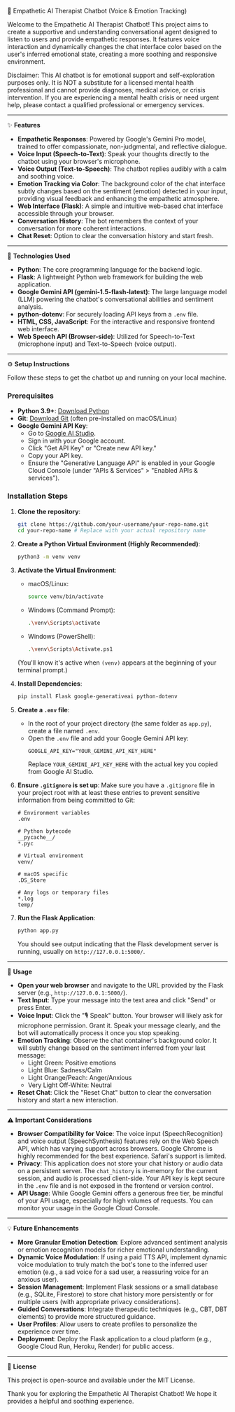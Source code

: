 🧠 Empathetic AI Therapist Chatbot (Voice & Emotion Tracking)

Welcome to the Empathetic AI Therapist Chatbot! This project aims to create a supportive and understanding conversational agent designed to listen to users and provide empathetic responses. It features voice interaction and dynamically changes the chat interface color based on the user's inferred emotional state, creating a more soothing and responsive environment.

Disclaimer: This AI chatbot is for emotional support and self-exploration purposes only. It is NOT a substitute for a licensed mental health professional and cannot provide diagnoses, medical advice, or crisis intervention. If you are experiencing a mental health crisis or need urgent help, please contact a qualified professional or emergency services.

---

✨ **Features**

- **Empathetic Responses**: Powered by Google's Gemini Pro model, trained to offer compassionate, non-judgmental, and reflective dialogue.
- **Voice Input (Speech-to-Text)**: Speak your thoughts directly to the chatbot using your browser's microphone.
- **Voice Output (Text-to-Speech)**: The chatbot replies audibly with a calm and soothing voice.
- **Emotion Tracking via Color**: The background color of the chat interface subtly changes based on the sentiment (emotion) detected in your input, providing visual feedback and enhancing the empathetic atmosphere.
- **Web Interface (Flask)**: A simple and intuitive web-based chat interface accessible through your browser.
- **Conversation History**: The bot remembers the context of your conversation for more coherent interactions.
- **Chat Reset**: Option to clear the conversation history and start fresh.

---

🚀 **Technologies Used**

- **Python**: The core programming language for the backend logic.
- **Flask**: A lightweight Python web framework for building the web application.
- **Google Gemini API (gemini-1.5-flash-latest)**: The large language model (LLM) powering the chatbot's conversational abilities and sentiment analysis.
- **python-dotenv**: For securely loading API keys from a `.env` file.
- **HTML, CSS, JavaScript**: For the interactive and responsive frontend web interface.
- **Web Speech API (Browser-side)**: Utilized for Speech-to-Text (microphone input) and Text-to-Speech (voice output).

---

⚙️ **Setup Instructions**

Follow these steps to get the chatbot up and running on your local machine.

### Prerequisites

- **Python 3.9+**: [Download Python](https://www.python.org/downloads/)
- **Git**: [Download Git](https://git-scm.com/downloads) (often pre-installed on macOS/Linux)
- **Google Gemini API Key**:
  - Go to [Google AI Studio](https://ai.google.com/studio).
  - Sign in with your Google account.
  - Click "Get API Key" or "Create new API key."
  - Copy your API key.
  - Ensure the "Generative Language API" is enabled in your Google Cloud Console (under "APIs & Services" > "Enabled APIs & services").

### Installation Steps

1. **Clone the repository**:
   ```bash
   git clone https://github.com/your-username/your-repo-name.git
   cd your-repo-name # Replace with your actual repository name
   ```

2. **Create a Python Virtual Environment (Highly Recommended)**:
   ```bash
   python3 -m venv venv
   ```

3. **Activate the Virtual Environment**:
   - macOS/Linux:
     ```bash
     source venv/bin/activate
     ```
   - Windows (Command Prompt):
     ```bash
     .\venv\Scripts\activate
     ```
   - Windows (PowerShell):
     ```bash
     .\venv\Scripts\Activate.ps1
     ```

   (You'll know it's active when `(venv)` appears at the beginning of your terminal prompt.)

4. **Install Dependencies**:
   ```bash
   pip install Flask google-generativeai python-dotenv
   ```

5. **Create a `.env` file**:
   - In the root of your project directory (the same folder as `app.py`), create a file named `.env`.
   - Open the `.env` file and add your Google Gemini API key:
     ```env
     GOOGLE_API_KEY="YOUR_GEMINI_API_KEY_HERE"
     ```
     Replace `YOUR_GEMINI_API_KEY_HERE` with the actual key you copied from Google AI Studio.

6. **Ensure `.gitignore` is set up**:
   Make sure you have a `.gitignore` file in your project root with at least these entries to prevent sensitive information from being committed to Git:
   ```gitignore
   # Environment variables
   .env

   # Python bytecode
   __pycache__/
   *.pyc

   # Virtual environment
   venv/

   # macOS specific
   .DS_Store

   # Any logs or temporary files
   *.log
   temp/
   ```

7. **Run the Flask Application**:
   ```bash
   python app.py
   ```

   You should see output indicating that the Flask development server is running, usually on `http://127.0.0.1:5000/`.

---

🤖 **Usage**

- **Open your web browser** and navigate to the URL provided by the Flask server (e.g., `http://127.0.0.1:5000/`).
- **Text Input**: Type your message into the text area and click "Send" or press Enter.
- **Voice Input**: Click the "🎙️ Speak" button. Your browser will likely ask for microphone permission. Grant it. Speak your message clearly, and the bot will automatically process it once you stop speaking.
- **Emotion Tracking**: Observe the chat container's background color. It will subtly change based on the sentiment inferred from your last message:
  - Light Green: Positive emotions
  - Light Blue: Sadness/Calm
  - Light Orange/Peach: Anger/Anxious
  - Very Light Off-White: Neutral
- **Reset Chat**: Click the "Reset Chat" button to clear the conversation history and start a new interaction.

---

⚠️ **Important Considerations**

- **Browser Compatibility for Voice**: The voice input (SpeechRecognition) and voice output (SpeechSynthesis) features rely on the Web Speech API, which has varying support across browsers. Google Chrome is highly recommended for the best experience. Safari's support is limited.
- **Privacy**: This application does not store your chat history or audio data on a persistent server. The `chat_history` is in-memory for the current session, and audio is processed client-side. Your API key is kept secure in the `.env` file and is not exposed in the frontend or version control.
- **API Usage**: While Google Gemini offers a generous free tier, be mindful of your API usage, especially for high volumes of requests. You can monitor your usage in the Google Cloud Console.

---

💡 **Future Enhancements**

- **More Granular Emotion Detection**: Explore advanced sentiment analysis or emotion recognition models for richer emotional understanding.
- **Dynamic Voice Modulation**: If using a paid TTS API, implement dynamic voice modulation to truly match the bot's tone to the inferred user emotion (e.g., a sad voice for a sad user, a reassuring voice for an anxious user).
- **Session Management**: Implement Flask sessions or a small database (e.g., SQLite, Firestore) to store chat history more persistently or for multiple users (with appropriate privacy considerations).
- **Guided Conversations**: Integrate therapeutic techniques (e.g., CBT, DBT elements) to provide more structured guidance.
- **User Profiles**: Allow users to create profiles to personalize the experience over time.
- **Deployment**: Deploy the Flask application to a cloud platform (e.g., Google Cloud Run, Heroku, Render) for public access.

---

📄 **License**

This project is open-source and available under the MIT License.

Thank you for exploring the Empathetic AI Therapist Chatbot! We hope it provides a helpful and soothing experience.